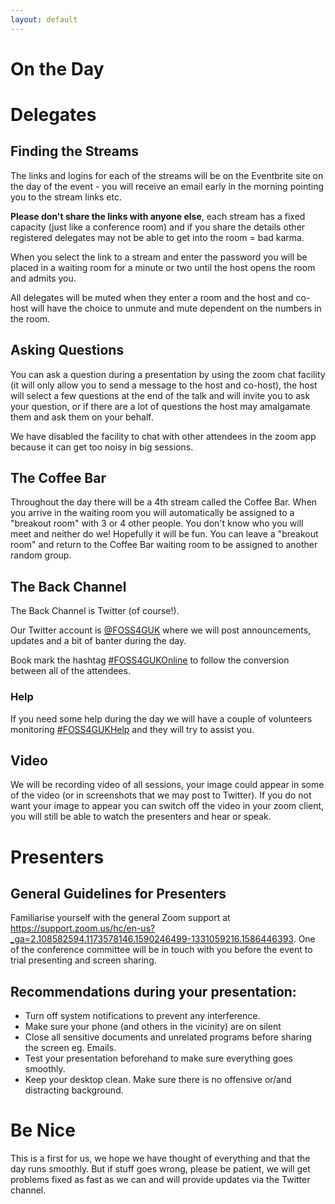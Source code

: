 ```yaml
---
layout: default
---
```

# On the Day

# Delegates

## Finding the Streams

The links and logins for each of the streams will be on the Eventbrite site on the day of the event - you will receive an email early in the morning pointing you to the stream links etc. 

**Please don't share the links with anyone else**, each stream has a fixed capacity (just like a conference room) and if you share the details other registered delegates may not be able to get into the room = bad karma.

When you select the link to a stream and enter the password you will be placed in a waiting room for a minute or two until the host opens the room and admits you.

All delegates will be muted when they enter a room and the host and co-host will have the choice to unmute and mute dependent on the numbers in the room.

## Asking Questions

You can ask a question during a presentation by using the zoom chat facility (it will only allow you to send a message to the host and co-host), the host will select a few questions at the end of the talk and will invite you to ask your question, or if there are a lot of questions the host may amalgamate them and ask them on your behalf.

We have disabled the facility to chat with other attendees in the zoom app because it can get too noisy in big sessions.

## The Coffee Bar

Throughout the day there will be a 4th stream called the Coffee Bar. When you arrive in the waiting room you will automatically be assigned to a "breakout room" with 3 or 4 other people. You don't know who you will meet and neither do we! Hopefully it will be fun. You can leave a "breakout room" and return to the Coffee Bar waiting room to be assigned to another random group.

## The Back Channel

The Back Channel is Twitter (of course!). 

Our Twitter account is [@FOSS4GUK](https://twitter.com/foss4guk) where we will post announcements, updates and a bit of banter during the day.

Book mark the hashtag [#FOSS4GUKOnline](https://twitter.com/search?q=%23FOSS4GUKOnline&src=typed_query) to follow the conversion between all of the attendees.

### Help

If you need some help during the day we will have a couple of volunteers monitoring [#FOSS4GUKHelp](https://twitter.com/search?q=%23FOSS4GUKHelp&src=typed_query) and they will try to assist you.

## Video

We will be recording video of all sessions, your image could appear in some of the video (or in screenshots that we may post to Twitter). If you do not want your image to appear you can switch off the video in your zoom client, you will still be able to watch the presenters and hear or speak.

# Presenters

## General Guidelines for Presenters

Familiarise yourself with the general Zoom support at https://support.zoom.us/hc/en-us?_ga=2.108582594.1173578146.1590246499-1331059216.1586446393. One of the conference committee will be in touch with you before the event to trial presenting and screen sharing.

## Recommendations during your presentation:

- Turn off system notifications to prevent any interference.
- Make sure your phone (and others in the vicinity) are on silent
- Close all sensitive documents and unrelated programs before sharing the screen
  eg. Emails.
- Test your presentation beforehand to make sure everything goes smoothly.
- Keep your desktop clean. Make sure there is no offensive or/and distracting
  background.


# Be Nice

This is a first for us, we hope we have thought of everything and that the day runs smoothly. But if stuff goes wrong, please be patient, we will get problems fixed as fast as we can and will provide updates via the Twitter channel.
